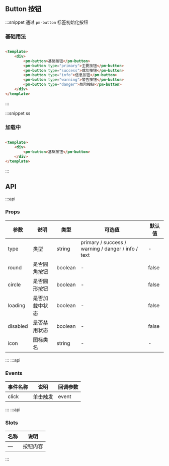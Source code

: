 ## Button 按钮

:::snippet 通过 `pm-button` 标签初始化按钮

### 基础用法

```html

<template>
    <div>
        <pm-button>基础按钮</pm-button>
        <pm-button type="primary">主要按钮</pm-button>
        <pm-button type="success">成功按钮</pm-button>
        <pm-button type="info">信息按钮</pm-button>
        <pm-button type="warning">警告按钮</pm-button>
        <pm-button type="danger">危险按钮</pm-button>
    </div>
</template>
```

:::

:::snippet ss

### 加载中

```html

<template>
    <div>
        <pm-button>基础按钮</pm-button>
    </div>
</template>
```

:::

## API

:::api

### Props

| 参数 | 说明     | 类型   | 可选值 | 默认值 |
| ---- | -------- | ------ | ------ | ------ |
| type | 类型 | string | primary / success / warning / danger / info / text| - |
| round | 是否圆角按钮 | boolean | - | false |
| circle | 是否圆形按钮 | boolean | - | false |
| loading | 是否加载中状态 | boolean | - | false |
| disabled | 是否禁用状态 | boolean | - | false |
| icon | 图标类名 | string | - | - |

:::
:::api

### Events

| 事件名称 | 说明     | 回调参数 |
| -------- | -------- | -------- |
| click    | 单击触发 | event    |

:::
:::api

### Slots

| 名称 | 说明     |
| ---- | -------- |
| —    | 按钮内容 |

:::
